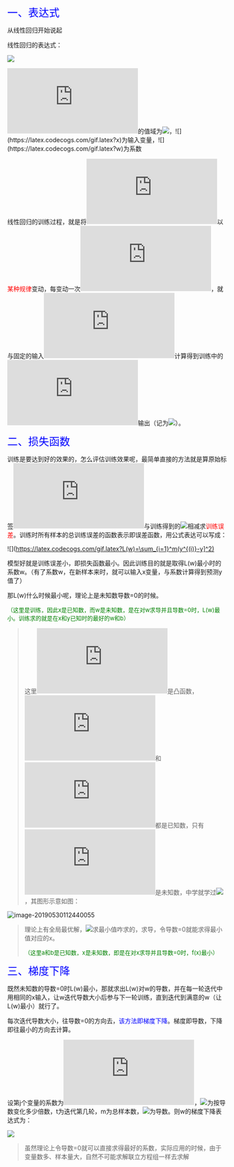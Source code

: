 <font size=5 color='blue'>一、表达式</font>

从线性回归开始说起

线性回归的表达式：

![](https://latex.codecogs.com/gif.latex?f(x)=w_0+w_1x_1+w_2x_2+\cdots+w_nx_n)

![](https://latex.codecogs.com/gif.latex?f(x))的值域为![](https://latex.codecogs.com/gif.latex?(-\infty,+\infty))，![](https://latex.codecogs.com/gif.latex?x)为输入变量，![](https://latex.codecogs.com/gif.latex?w)为系数

线性回归的训练过程，就是将![](https://latex.codecogs.com/gif.latex?w)以<font color='red'>某种规律</font>变动，每变动一次![](https://latex.codecogs.com/gif.latex?w)，就与固定的输入![](https://latex.codecogs.com/gif.latex?x)计算得到训练中的![](https://latex.codecogs.com/gif.latex?f(x))输出（记为![](https://latex.codecogs.com/gif.latex?y^{(i)})）。

<font size=5 color='blue'>二、损失函数</font>

训练是要达到好的效果的，怎么评估训练效果呢，最简单直接的方法就是算原始标签![](https://latex.codecogs.com/gif.latex?y)与训练得到的![](https://latex.codecogs.com/gif.latex?y^{(i)})相减求<font color='red'>训练误差</font>。训练时所有样本的总训练误差的函数表示即误差函数，用公式表达可以写成：

![](https://latex.codecogs.com/gif.latex?L(w)=\sum_{i=1}^m(y^{(i)}-y]^2)

模型好就是训练误差小，即损失函数最小。因此训练目的就是取得L(w)最小时的系数w。（有了系数w，在新样本来时，就可以输入x变量，与系数计算得到预测y值了）

那L(w)什么时候最小呢，理论上是未知数导数=0的时候。

<font color='green' size='2'>（这里是训练，因此x是已知数，而w是未知数，是在对w求导并且导数=0时，L(w)最小。训练求的就是在x和y已知时的最好的w和b）</font>

> 这里![](https://latex.codecogs.com/gif.latex?L(w))是凸函数，![](https://latex.codecogs.com/gif.latex?y)和![](https://latex.codecogs.com/gif.latex?x)都是已知数，只有![](https://latex.codecogs.com/gif.latex?w)是未知数，中学就学过![](https://latex.codecogs.com/gif.latex?f(x)=(ax-b)^2)，其图形示意如图：

![image-20190530112440055](http://ww1.sinaimg.cn/large/006tNc79gy1g3jgyjutjvj303u04bweh.jpg)

> 理论上有全局最优解，![](https://latex.codecogs.com/gif.latex?f(x)=(ax-b)^2)求最小值咋求的，求导，令导数=0就能求得最小值对应的x。
>
> <font color='green' size='2'>（这里a和b是已知数，x是未知数，即是在对x求导并且导数=0时，f(x)最小）</font>

<font size=5 color='blue'>三、梯度下降</font>

既然未知数的导数=0时L(w)最小，那就求出L(w)对w的导数，并在每一轮迭代中用相同的x输入，让w迭代导数大小后参与下一轮训练，直到迭代到满意的w（让L(w)最小）就行了。

每次迭代导数大小，往导数=0的方向去，<font color='blue'>该方法即梯度下降</font>。梯度即导数，下降即往最小的方向去计算。

设第j个变量的系数为![](https://latex.codecogs.com/gif.latex?w_j)，![](https://latex.codecogs.com/gif.latex?\lambda)为按导数变化多少倍数，t为迭代第几轮，m为总样本数，![](https://latex.codecogs.com/gif.latex?\sigma)为导数。则w的梯度下降表达式为：

![](https://latex.codecogs.com/gif.latex?w_j^{(t+1)}=w_j^{(t)}-\lambda\sum_{i=1}^m\sigma(w))

> 虽然理论上令导数=0就可以直接求得最好的系数，实际应用的时候，由于变量数多、样本量大，自然不可能求解联立方程组一样去求解

